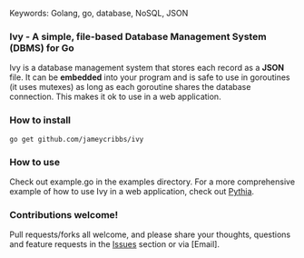 Keywords: Golang, go, database, NoSQL, JSON

### Ivy - A simple, file-based Database Management System (DBMS) for Go

Ivy is a database management system that stores each record as a __JSON__ file. It can be __embedded__ into your program and is safe to use in goroutines (it uses mutexes) as long as each goroutine shares the database connection.  This makes it ok to use in a web application.

### How to install

~~~
go get github.com/jameycribbs/ivy
~~~

### How to use

Check out example.go in the examples directory.  For a more comprehensive example of how to use Ivy in a web application, check out [Pythia].

### Contributions welcome!

Pull requests/forks all welcome, and please share your thoughts, questions and feature requests in the [Issues] section or via [Email].

[Email me]: mailto:jamey.cribbs@gmail.com
[Issues]: https://github.com/jameycribbs/ivy/issues
[Pythia]: https://github.com/jameycribbs/pythia

